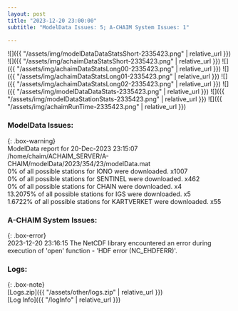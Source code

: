 ```yaml
---
layout: post
title: "2023-12-20 23:00:00"
subtitle: "ModelData Issues: 5; A-CHAIM System Issues: 1"

---
```


![]({{ "/assets/img/modelDataDataStatsShort-2335423.png" | relative_url }})
![]({{ "/assets/img/achaimDataStatsShort-2335423.png" | relative_url }})
![]({{ "/assets/img/achaimDataStatsLong00-2335423.png" | relative_url }})
![]({{ "/assets/img/achaimDataStatsLong01-2335423.png" | relative_url }})
![]({{ "/assets/img/achaimDataStatsLong02-2335423.png" | relative_url }})
![]({{ "/assets/img/modelDataDataStats-2335423.png" | relative_url }})
![]({{ "/assets/img/modelDataStationStats-2335423.png" | relative_url }})
![]({{ "/assets/img/achaimRunTime-2335423.png" | relative_url }})


### ModelData Issues:  
  
{: .box-warning}  
 ModelData report for 20-Dec-2023 23:15:07   
 /home/chaim/ACHAIM_SERVER/A-CHAIM/modelData/2023/354/23/modelData.mat   
 0% of all possible stations for IONO were downloaded. x1007   
 0% of all possible stations for SENTINEL were downloaded. x462   
 0% of all possible stations for CHAIN were downloaded. x4   
 13.2075% of all possible stations for IGS were downloaded. x5   
 1.6722% of all possible stations for KARTVERKET were downloaded. x55   
  
### A-CHAIM System Issues:  
  
{: .box-error}  
2023-12-20 23:16:15 The NetCDF library encountered an error during execution of 'open' function - 'HDF error (NC_EHDFERR)'.  

### Logs:  
  
{: .box-note}  
[Logs.zip]({{ "/assets/other/logs.zip" | relative_url }})  
[Log Info]({{ "/logInfo" | relative_url }})  
